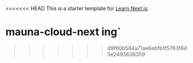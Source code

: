 <<<<<<< HEAD
This is a starter template for [Learn Next.js](https://nextjs.org/learn).

# mauna-cloud-next  ing`
>>>>>>> d9f60b584a71ae6ebfb1f5763f845e2493638359
